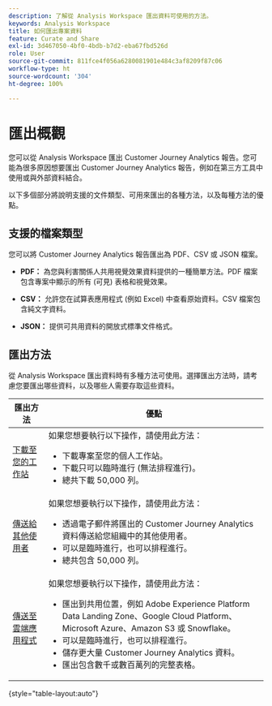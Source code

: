 ```yaml
---
description: 了解從 Analysis Workspace 匯出資料可使用的方法。
keywords: Analysis Workspace
title: 如何匯出專案資料
feature: Curate and Share
exl-id: 3d467050-4bf0-4bdb-b7d2-eba67fbd526d
role: User
source-git-commit: 811fce4f056a6280081901e484c3af8209f87c06
workflow-type: ht
source-wordcount: '304'
ht-degree: 100%

---
```


# 匯出概觀

您可以從 Analysis Workspace 匯出 Customer Journey Analytics 報告。您可能為很多原因想要匯出 Customer Journey Analytics 報告，例如在第三方工具中使用或與外部資料結合。

以下多個部分將說明支援的文件類型、可用&#x200B;來匯出的各種方法，以及每種方法的優點。

## 支援的檔案類型

您可以將 Customer Journey Analytics 報告匯出為 PDF、CSV 或 JSON 檔案。

* **PDF：** 為您與利害關係人共用視覺效果資料提供的一種簡單方法。PDF 檔案包含專案中顯示的所有 (可見) 表格和視覺效果。

* **CSV：** 允許您在試算表應用程式 (例如 Excel) 中查看原始資料。CSV 檔案包含純文字資料。

* **JSON：** 提供可共用資料的開放式標準文件格式。

## 匯出方法

從 Analysis Workspace 匯出資料時有多種方法可使用。選擇匯出方法時，請考慮您要匯出哪些資料，以及哪些人需要存取這些資料。

| 匯出方法 | 優點 |
|---------|----------|
| [下載至您的工作站](/help/analysis-workspace/export/download-send.md) | 如果您想要執行以下操作，請使用此方法： <ul><li>下載專案至您的個人工作站。</li><li>下載只可以臨時進行 (無法排程進行)。</li> <li>總共下載 50,000 列。</li> <!--true? Are there 2 different options to download to your workstation?--> <!-- is this emailing it? --> |
| [傳送給其他使用者](/help/analysis-workspace/export/t-schedule-report.md) | 如果您想要執行以下操作，請使用此方法： <ul><li>透過電子郵件將匯出的 Customer Journey Analytics 資料傳送給您組織中的其他使用者。</li><li>可以是臨時進行，也可以排程進行。</li> <li>總共包含 50,000 列。</li> <!--true?--> |
| [傳送至雲端應用程式](/help/analysis-workspace/export/export-cloud.md) | 如果您想要執行以下操作，請使用此方法： <ul><li>匯出到共用位置，例如 Adob&#x200B;&#x200B;e Experience Platform Data Landing Zone、Google Cloud Platform、Microsoft Azure、Amazon S3 或 Snowflake。</li><li>可以是臨時進行，也可以排程進行。</li><li>儲存更大量 Customer Journey Analytics 資料。</li><li>匯出包含數千或數百萬列的完整表格。<!-- What other things? Wiki talks about things that aren't even possible in Data Warehouse. What are they? --> </li> |

{style="table-layout:auto"}
